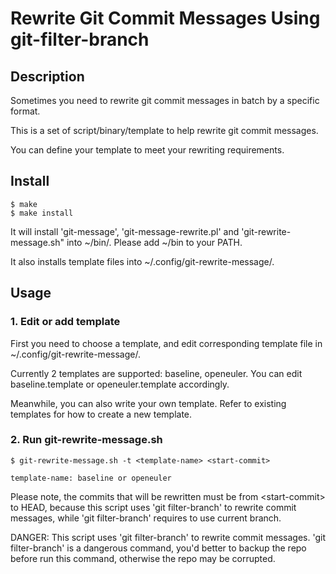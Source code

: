 # Rewrite Git Commit Messages Using git-filter-branch

## Description

Sometimes you need to rewrite git commit messages in batch by a specific format.

This is a set of script/binary/template to help rewrite git commit messages.

You can define your template to meet your rewriting requirements.

## Install

    $ make
    $ make install

It will install 'git-message', 'git-message-rewrite.pl' and 'git-rewrite-message.sh" into ~/bin/. Please add ~/bin to your PATH.

It also installs template files into ~/.config/git-rewrite-message/.

## Usage

### 1. Edit or add template

First you need to choose a template, and edit corresponding template file in ~/.config/git-rewrite-message/.

Currently 2 templates are supported: baseline, openeuler. You can edit baseline.template or openeuler.template accordingly.

Meanwhile, you can also write your own template. Refer to existing templates for how to create a new template.

### 2. Run git-rewrite-message.sh

    $ git-rewrite-message.sh -t <template-name> <start-commit>

    template-name: baseline or openeuler

Please note, the commits that will be rewritten must be from \<start-commit\> to HEAD, because this script uses 'git filter-branch' to rewrite commit messages, while 'git filter-branch' requires to use current branch.

DANGER: This script uses 'git filter-branch' to rewrite commit messages. 'git filter-branch' is a dangerous command, you'd better to backup the repo before run this command, otherwise the repo may be corrupted.
